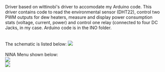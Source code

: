 <!DOCTYPE html>
<html>
	<body>
		Driver based on wittinobi's driver to accomodate my Arduino code. This driver contains code to read the environmental sensor (DHT22), control two PWM outputs for dew heaters, measure and display power consumption stats (voltage, current, power) and control one relay (connected to four DC Jacks, in my case. Arduino code is in the INO folder. <br>
		<br>
		<br>
		The schematic is listed below:
		<img src="https://github.com/florindumitrescu94/DashBoardASCOMPowerBox/assets/16653100/1a9b26e9-b54e-47ae-b7e0-ee424dd57b13"></img>
                <br>
		<br>
                NINA Menu shown below:
		<br>
		<img src="https://github.com/florindumitrescu94/DashBoardASCOMPowerBox/assets/16653100/1af67baf-21f8-4fad-a2b0-2b5fed9e95b3"></img>
                <br>
		<img src="https://github.com/florindumitrescu94/DashBoardASCOMPowerBox/assets/16653100/6aad3a49-ed80-4cdc-8273-ba2f9d0486a4"></img>



</html>

